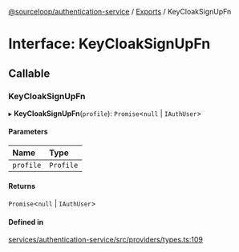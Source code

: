 [@sourceloop/authentication-service](../README.md) / [Exports](../modules.md) / KeyCloakSignUpFn

# Interface: KeyCloakSignUpFn

## Callable

### KeyCloakSignUpFn

▸ **KeyCloakSignUpFn**(`profile`): `Promise`<``null`` \| `IAuthUser`\>

#### Parameters

| Name | Type |
| :------ | :------ |
| `profile` | `Profile` |

#### Returns

`Promise`<``null`` \| `IAuthUser`\>

#### Defined in

[services/authentication-service/src/providers/types.ts:109](https://github.com/codeweb05/repo1/blob/a4cf318/services/authentication-service/src/providers/types.ts#L109)
